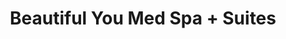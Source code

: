 ---
title: "Beautiful You Med Spa + Suites"
url: /high-ridge/beautiful-you-med-spa-suites/
shop: beauty
---